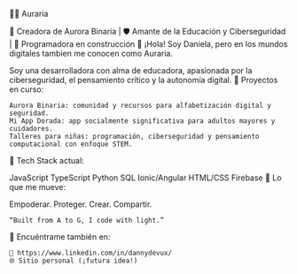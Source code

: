 👩‍💻 Auraria

🌅 Creadora de Aurora Binaria | 🛡️ Amante de la Educación y Ciberseguridad | 🔐 Programadora en construcción
👋 ¡Hola! Soy Daniela, pero en los mundos digitales tambien me conocen como Auraria.

Soy una desarrolladora con alma de educadora, apasionada por la ciberseguridad, el pensamiento crítico y la autonomía digital.
🚀 Proyectos en curso:

    Aurora Binaria: comunidad y recursos para alfabetización digital y seguridad.
    Mi App Dorada: app socialmente significativa para adultos mayores y cuidadores.
    Talleres para niñas: programación, ciberseguridad y pensamiento computacional con enfoque STEM.

🧠 Tech Stack actual:

JavaScript TypeScript Python SQL Ionic/Angular HTML/CSS Firebase
🌈 Lo que me mueve:

Empoderar. Proteger. Crear. Compartir.

    “Built from A to G, I code with light.”

👣 Encuéntrame también en:

    💼 https://www.linkedin.com/in/dannydevux/
    🌐 Sitio personal (¡futura idea!)
